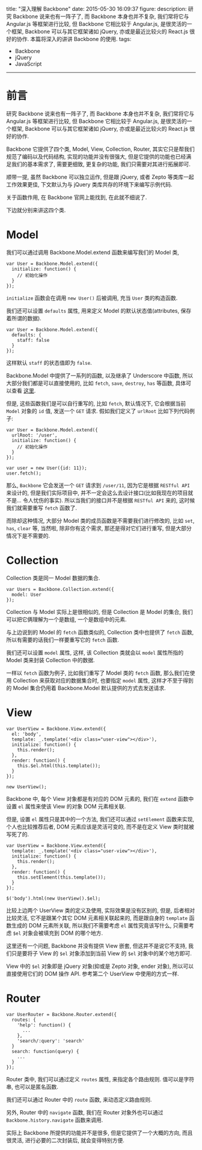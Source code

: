 title: "深入理解 Backbone"
date: 2015-05-30 16:09:37
figure: 
description: 研究 Backbone 说来也有一阵子了, 而 Backbone 本身也并不复杂, 我们常将它与 Angular.js 等框架进行比较, 但 Backbone 它相比较于 Angular.js, 是很灵活的一个框架, Backbone 可以与其它框架诸如 jQuery, 亦或是最近比较火的 React.js 很好的协作. 本篇将深入的讲讲 Backbone 的使用.
tags:
- Backbone
- jQuery
- JavaScript
---


# 前言

研究 Backbone 说来也有一阵子了, 而 Backbone 本身也并不复杂, 我们常将它与 Angular.js 等框架进行比较, 但 Backbone 它相比较于 Angular.js, 是很灵活的一个框架, Backbone 可以与其它框架诸如 jQuery, 亦或是最近比较火的 React.js 很好的协作.

Backbone 它提供了四个类, Model, View, Collection, Router, 其实它只是帮我们规范了编码以及代码结构, 实现的功能并没有很强大, 但是它提供的功能也已经满足我们的基本需求了, 需要更细致, 更复杂的功能, 我们只需要对其进行拓展即可.

顺带一提, 虽然 Backbone 可以独立运作, 但是跟 jQuery, 或者 Zepto 等类库一起工作效果更佳, 下文默认为与 jQuery 类库共存的环境下来编写示例代码.

关于函数作用, 在 Backbone 官网上能找到, 在此就不细说了.

下边就分别来讲这四个类.

# Model

我们可以通过调用 Backbone.Model.extend 函数来编写我们的 Model 类, 

    var User = Backbone.Model.extend({
      initialize: function() {
        // 初始化操作
      }
    });

`initialize` 函数会在调用 `new User()` 后被调用, 充当 `User` 类的构造函数.

我们还可以设置 `defaults` 属性, 用来定义 Model 的默认状态值(attributes, 保存着所谓的数据).

    var User = Backbone.Model.extend({
      defaults: {
        staff: false
      }
    });

这样默认 `staff` 的状态值即为 `false`.

Backbone.Model 中提供了一系列的函数, 以及继承了 Underscore 中函数, 所以大部分我们都是可以直接使用的, 比如 `fetch`, `save`, `destroy`, `has` 等函数, 具体可以查看 [这里](http://backbonejs.org/#Model).

但是, 这些函数我们是可以自行重写的, 比如 `fetch`, 默认情况下, 它会根据当前 `Model` 对象的 `id` 值, 发送一个 `GET` 请求. 假如我们定义了 `urlRoot` 比如下列代码例子:

    var User = Backbone.Model.extend({
      urlRoot: '/user',
      initialize: function() {
        // 初始化操作
      }
    });

    var user = new User({id: 11});
    user.fetch();

那么, `Backbone` 它会发送一个 `GET` 请求到 `/user/11`, 因为它是根据 `RESTful API` 来设计的, 但是我们实际项目中, 并不一定会这么去设计接口(比如我现在的项目就不是... 令人忧伤的事实). 所以当我们的接口并不是根据 `RESTful API` 来的, 这时候我们就需要重写 `fetch` 函数了.

而除却这种情况, 大部分 Model 类的成员函数是不需要我们进行修改的, 比如 `set`, `has`, `clear` 等, 当然啦, 除非你有这个需求, 那还是得对它们进行重写, 但是大部分情况下是不需要的.

# Collection

Collection 类是同一 Model 数据的集合.

    var Users = Backbone.Collection.extend({
      model: User
    });

Collection 与 Model 实际上是很相似的, 但是 Collection 是 Model 的集合, 我们可以把它俩理解为一个是数组, 一个是数组中的元素.

与上边说到的 Model 的 `fetch` 函数类似的, Collection 类中也提供了 `fetch` 函数, 所以有需要的话我们一样要重写它的 `fetch` 函数.

我们还可以设置 `model` 属性, 这样, 该 Collection 类就会以 `model` 属性所指的 Model 类来封装 Collection 中的数据.

一样以 `fetch` 函数为例子, 比如我们重写了 Model 类的 `fetch` 函数, 那么我们在使用 Collection 来获取对应的数据集合时, 也要指定 `model` 属性, 这样才不至于得到的 Model 集合仍用着 Backbone.Model 默认提供的方式去发送请求.

# View

    var UserView = Backbone.View.extend({
      el: 'body',
      template: _.template('<div class="user-view"></div>'),
      initialize: function() {
      	this.render();
      },
      render: function() {
        this.$el.html(this.template());
      }
    });

    new UserView();

Backbone 中, 每个 View 对象都是有对应的 DOM 元素的, 我们在 `extend` 函数中设置 `el` 属性来使该 View 的对象 DOM 元素相关联.

但是, 设置 `el` 属性只是其中的一个方法, 我们还可以通过 `setElement` 函数来实现, 个人也比较推荐后者, DOM 元素应该是灵活可变的, 而不是在定义 View 类时就被写死了的.

    var UserView = Backbone.View.extend({
      template: _.template('<div class="user-view"></div>'),
      initialize: function() {
        this.render();
      },
      render: function() {
        this.setElement(this.template());
      }
    });

    $('body').html(new UserView().$el);

比较上边两个 UserView 类的定义及使用, 实际效果是没有区别的, 但是, 后者相对比较灵活, 它不是跟某个其它 DOM 元素相关联起来的, 而是跟自身的 `template` 函数生成的 DOM 元素所关联, 所以我们不需要考虑 `el` 属性究竟该写什么, 只需要考虑 `$el` 对象会被填充到 DOM 的哪个地方.

这里还有一个问题, Backbone 并没有提供 View 嵌套, 但这并不是说它不支持, 我们只是要将子 View 的 `$el` 对象添加到当前 View 的 `$el` 对象中的某个地方即可.

View 中的 `$el` 对象即是 jQuery 对象(抑或是 Zepto 对象, ender 对象), 所以可以直接使用它们的 DOM 操作 API. 参考第二个 UserView 中使用的方式一样.

# Router

    var UserRouter = Backbone.Router.extend({
      routes: {
        'help': function() {
          ...
        },
        'search/:query': 'search'
      }
      search: function(query) {
        ...
      }
    });

Router 类中, 我们可以通过定义 `routes` 属性, 来指定各个路由规则. 值可以是字符串, 也可以是匿名函数.

我们还可以通过 Router 中的 `route` 函数, 来动态定义路由规则.

另外, Router 中的 `navigate` 函数, 我们在 Router 对象外也可以通过 `Backbone.history.navigate` 函数来调用.

实际上 Backbone 所提供的功能并不是很多, 但是它提供了一个大概的方向, 而且很灵活, 进行必要的二次封装后, 就会变得特别方便.